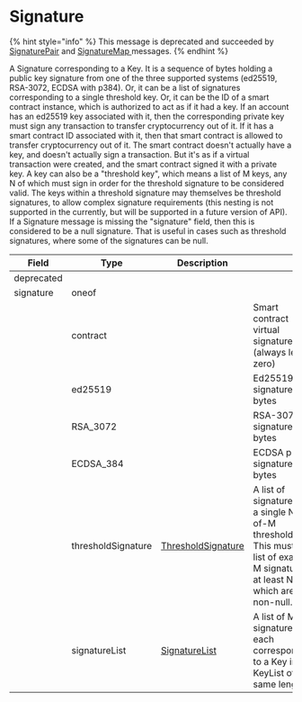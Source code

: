 # Signature

{% hint style="info" %}
This message is deprecated and succeeded by [SignaturePair](../../../sdks-and-apis/hedera-api/smart-contracts/signature-pair.md) and [SignatureMap ](../../../sdks-and-apis/hedera-api/smart-contracts/signaturemap.md)messages.
{% endhint %}

A Signature corresponding to a Key. It is a sequence of bytes holding a public key signature from one of the three supported systems (ed25519, RSA-3072, ECDSA with p384). Or, it can be a list of signatures corresponding to a single threshold key. Or, it can be the ID of a smart contract instance, which is authorized to act as if it had a key. If an account has an ed25519 key associated with it, then the corresponding private key must sign any transaction to transfer cryptocurrency out of it. If it has a smart contract ID associated with it, then that smart contract is allowed to transfer cryptocurrency out of it. The smart contract doesn't actually have a key, and doesn't actually sign a transaction. But it's as if a virtual transaction were created, and the smart contract signed it with a private key. A key can also be a "threshold key", which means a list of M keys, any N of which must sign in order for the threshold signature to be considered valid. The keys within a threshold signature may themselves be threshold signatures, to allow complex signature requirements (this nesting is not supported in the currently, but will be supported in a future version of API). If a Signature message is missing the "signature" field, then this is considered to be a null signature. That is useful in cases such as threshold signatures, where some of the signatures can be null.

| Field      | Type               | Description                                                                                     | ​                                                                                                                                      |
| ---------- | ------------------ | ----------------------------------------------------------------------------------------------- | -------------------------------------------------------------------------------------------------------------------------------------- |
| deprecated | ​                  | ​                                                                                               | ​                                                                                                                                      |
| signature  | oneof              | ​                                                                                               | ​                                                                                                                                      |
| ​          | contract           | ​                                                                                               | Smart contract virtual signature (always length zero)                                                                                  |
| ​          | ed25519            | ​                                                                                               | Ed25519 signature bytes                                                                                                                |
| ​          | RSA\_3072          | ​                                                                                               | RSA-3072 signature bytes                                                                                                               |
| ​          | ECDSA\_384         | ​                                                                                               | ECDSA p-384 signature bytes                                                                                                            |
| ​          | thresholdSignature | ​[ThresholdSignature](../../../sdks-and-apis/hedera-api/smart-contracts/thresholdsignature.md)​ | A list of signatures for a single N-of-M threshold Key. This must be a list of exactly M signatures, at least N of which are non-null. |
| ​          | signatureList      | ​[SignatureList](../../../sdks-and-apis/hedera-api/smart-contracts/signature-list.md)​          | A list of M signatures, each corresponding to a Key in a KeyList of the same length.                                                   |

#### &#x20;<a href="#undefined" id="undefined"></a>
